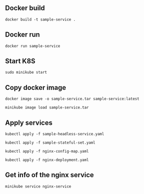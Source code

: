 ## Docker build
```docker build -t sample-service .```
## Docker run
```docker run sample-service```
## Start K8S
```sudo minikube start```
## Copy docker image 
```docker image save -o sample-service.tar sample-service:latest```

```minikube image load sample-service.tar```
## Apply services
```kubectl apply -f sample-headless-service.yaml```

```kubectl apply -f sample-stateful-set.yaml```

```kubectl apply -f nginx-config-map.yaml```

```kubectl apply -f nginx-deployment.yaml```

## Get info of the nginx service
```minikube service nginx-service```



